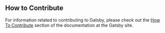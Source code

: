 ## How to Contribute

For information related to contributing to Gatsby, please check out the [How To Contribute](https://www.gatsbyjs.org/contributing/how-to-contribute/) section of the documentation at the Gatsby site.
